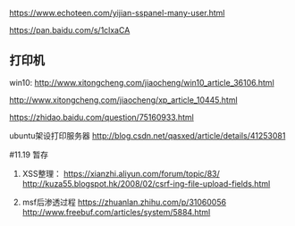 https://www.echoteen.com/yijian-sspanel-many-user.html

https://pan.baidu.com/s/1clxaCA

## 打印机
win10:
http://www.xitongcheng.com/jiaocheng/win10_article_36106.html

http://www.xitongcheng.com/jiaocheng/xp_article_10445.html

https://zhidao.baidu.com/question/75160933.html

ubuntu架设打印服务器
http://blog.csdn.net/qasxed/article/details/41253081

#11.19 暂存
1. XSS整理：
https://xianzhi.aliyun.com/forum/topic/83/
http://kuza55.blogspot.hk/2008/02/csrf-ing-file-upload-fields.html

2. msf后渗透过程
https://zhuanlan.zhihu.com/p/31060056
http://www.freebuf.com/articles/system/5884.html